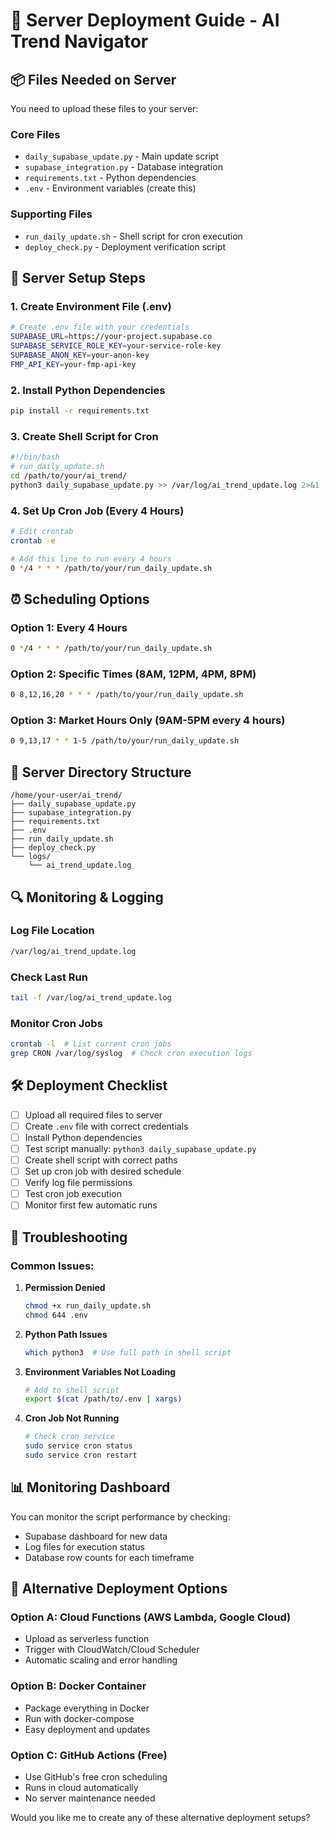# 🚀 Server Deployment Guide - AI Trend Navigator

## 📦 Files Needed on Server

You need to upload these files to your server:

### **Core Files**
- `daily_supabase_update.py` - Main update script
- `supabase_integration.py` - Database integration
- `requirements.txt` - Python dependencies
- `.env` - Environment variables (create this)

### **Supporting Files**
- `run_daily_update.sh` - Shell script for cron execution
- `deploy_check.py` - Deployment verification script

## 🔧 Server Setup Steps

### **1. Create Environment File (.env)**
```bash
# Create .env file with your credentials
SUPABASE_URL=https://your-project.supabase.co
SUPABASE_SERVICE_ROLE_KEY=your-service-role-key
SUPABASE_ANON_KEY=your-anon-key
FMP_API_KEY=your-fmp-api-key
```

### **2. Install Python Dependencies**
```bash
pip install -r requirements.txt
```

### **3. Create Shell Script for Cron**
```bash
#!/bin/bash
# run_daily_update.sh
cd /path/to/your/ai_trend/
python3 daily_supabase_update.py >> /var/log/ai_trend_update.log 2>&1
```

### **4. Set Up Cron Job (Every 4 Hours)**
```bash
# Edit crontab
crontab -e

# Add this line to run every 4 hours
0 */4 * * * /path/to/your/run_daily_update.sh
```

## ⏰ Scheduling Options

### **Option 1: Every 4 Hours**
```bash
0 */4 * * * /path/to/your/run_daily_update.sh
```

### **Option 2: Specific Times (8AM, 12PM, 4PM, 8PM)**
```bash
0 8,12,16,20 * * * /path/to/your/run_daily_update.sh
```

### **Option 3: Market Hours Only (9AM-5PM every 4 hours)**
```bash
0 9,13,17 * * 1-5 /path/to/your/run_daily_update.sh
```

## 📁 Server Directory Structure
```
/home/your-user/ai_trend/
├── daily_supabase_update.py
├── supabase_integration.py
├── requirements.txt
├── .env
├── run_daily_update.sh
├── deploy_check.py
└── logs/
    └── ai_trend_update.log
```

## 🔍 Monitoring & Logging

### **Log File Location**
```bash
/var/log/ai_trend_update.log
```

### **Check Last Run**
```bash
tail -f /var/log/ai_trend_update.log
```

### **Monitor Cron Jobs**
```bash
crontab -l  # List current cron jobs
grep CRON /var/log/syslog  # Check cron execution logs
```

## 🛠️ Deployment Checklist

- [ ] Upload all required files to server
- [ ] Create `.env` file with correct credentials
- [ ] Install Python dependencies
- [ ] Test script manually: `python3 daily_supabase_update.py`
- [ ] Create shell script with correct paths
- [ ] Set up cron job with desired schedule
- [ ] Verify log file permissions
- [ ] Test cron job execution
- [ ] Monitor first few automatic runs

## 🚨 Troubleshooting

### **Common Issues:**

1. **Permission Denied**
   ```bash
   chmod +x run_daily_update.sh
   chmod 644 .env
   ```

2. **Python Path Issues**
   ```bash
   which python3  # Use full path in shell script
   ```

3. **Environment Variables Not Loading**
   ```bash
   # Add to shell script
   export $(cat /path/to/.env | xargs)
   ```

4. **Cron Job Not Running**
   ```bash
   # Check cron service
   sudo service cron status
   sudo service cron restart
   ```

## 📊 Monitoring Dashboard

You can monitor the script performance by checking:
- Supabase dashboard for new data
- Log files for execution status
- Database row counts for each timeframe

## 🔄 Alternative Deployment Options

### **Option A: Cloud Functions (AWS Lambda, Google Cloud)**
- Upload as serverless function
- Trigger with CloudWatch/Cloud Scheduler
- Automatic scaling and error handling

### **Option B: Docker Container**
- Package everything in Docker
- Run with docker-compose
- Easy deployment and updates

### **Option C: GitHub Actions (Free)**
- Use GitHub's free cron scheduling
- Runs in cloud automatically
- No server maintenance needed

Would you like me to create any of these alternative deployment setups? 
